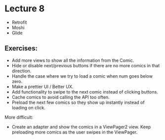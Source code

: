# Lecture 8

* Retrofit
* Moshi
* Glide

## Exercises:
* Add more views to show all the information from the Comic.
* Hide or disable next/previous buttons if there are no more comics in that direction.
* Handle the case where we try to load a comic when num goes below zero.
* Make a prettier UI / Better UX.
* Add functionality to swipe to the next comic instead of clicking buttons.
* Cache comics to avoid calling the API too often.
* Preload the next few comics so they show up instantly instead of loading on click.

More difficult:
* Create an adapter and show the comics in a ViewPager2 view. Keep preloading more comics as the user swipes in the ViewPager.
